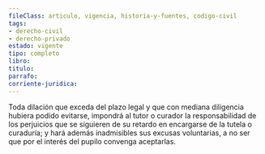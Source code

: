 ```yaml
---
fileClass: articulo, vigencia, historia-y-fuentes, codigo-civil
tags:
- derecho-civil
- derecho-privado
estado: vigente
tipo: completo
libro:
titulo:
parrafo:
corriente-juridica:
---
```

Toda dilación que exceda del plazo legal y que con mediana diligencia hubiera podido evitarse, impondrá al tutor o curador la responsabilidad de los perjuicios que se siguieren de su retardo en encargarse de la tutela o curaduría; y hará además inadmisibles sus excusas voluntarias, a no ser que por el interés del pupilo convenga aceptarlas.
